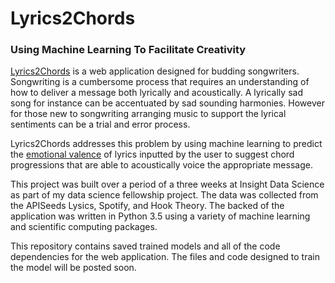 # Lyrics2Chords
### Using Machine Learning To Facilitate Creativity


[Lyrics2Chords](http://thrasher.website) is a web application designed for budding songwriters. Songwriting is a cumbersome process that requires an understanding of how to deliver a message both lyrically and acoustically. A lyrically sad song for instance can be accentuated by sad sounding harmonies. However for those new to songwriting arranging music to support the lyrical sentiments can be a trial and error process. 

Lyrics2Chords addresses this problem by using machine learning to predict the [emotional valence](https://en.wikipedia.org/wiki/Valence_(psychology)) of lyrics inputted by the user to suggest chord progressions
that are able to acoustically voice the appropriate message. 

This project was built over a period of a three weeks at Insight Data Science as part of my data science fellowship project. The data was collected from the APISeeds Lysics, Spotify, and Hook Theory. The backed of the application was written in Python 3.5 using a variety of machine learning and scientific computing packages.

This repository contains saved trained models and all of the code dependencies for the web application. The files and code designed to train the model will be posted soon.

